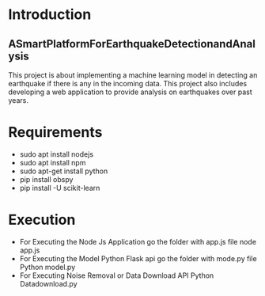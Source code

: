 # Introduction
## ASmartPlatformForEarthquakeDetectionandAnalysis
This project is about implementing a machine learning model in detecting an earthquake if there is any in the incoming data. This project also includes developing a web application to provide analysis on earthquakes over past years. 

# Requirements
* sudo apt install nodejs
* sudo apt install npm
* sudo apt-get install python
* pip install obspy
* pip install -U scikit-learn

# Execution
* For Executing the Node Js Application go the folder with app.js file
      node app.js
* For Executing the Model Python Flask api go the folder with mode.py file
      Python model.py
* For Executing Noise Removal or Data Download API
      Python Datadownload.py     
